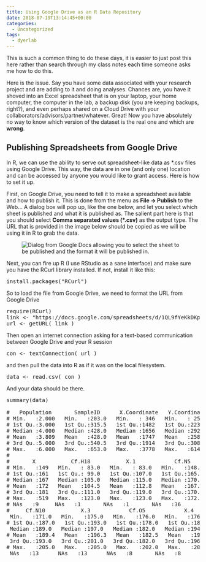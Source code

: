 ```yaml
---
title: Using Google Drive as an R Data Repository
date: 2018-07-19T13:14:45+00:00
categories:
  - Uncategorized
tags:
  - dyerlab
---
```

This is such a common thing to do these days, it is easier to just post this here rather than search through my class notes each time someone asks me how to do this.

Here is the issue.  Say you have some data associated with your research project and are adding to it and doing analyses.  Chances are, you have it shoved into an Excel spreadsheet that is on your laptop, your home computer, the computer in the lab, a backup disk (you are keeping backups, right?), and even perhaps shared on a Cloud Drive with your collaborators/advisors/partner/whatever.  Great!  Now you have absolutely no way to know which version of the dataset is the real one and which are **wrong**.


## Publishing Spreadsheets from Google Drive

In R, we can use the ability to serve out spreadsheet-like data as *.csv files using Google Drive.  This way, the data are in one (and only one) location and can be accessed by anyone you would like to grant access.  Here is how to set it up.

First, on Google Drive, you need to tell it to make a spreadsheet available and how to publish it.  This is done from the menu as **File -> Publish** to the Web&#8230;  A dialog box will pop up, like the one below, and let you select which sheet is published and what it is published as.  The salient part here is that you should select **Comma separated values (*.csv)** as the output type.  The URL that is provided in the image below should be copied as we will be using it in R to grab the data.<figure class="wp-block-image">

<img src="https://rodneydyer.com/wp-content/uploads/2018/07/2018-07-19_11-43-47.png" alt="Dialog from Google Docs allowing you to select the sheet to be published and the format it will be published in." class="wp-image-2098" srcset="https://rodneydyer.com/wp-content/uploads/2018/07/2018-07-19_11-43-47.png 565w, https://rodneydyer.com/wp-content/uploads/2018/07/2018-07-19_11-43-47-274x300.png 274w" sizes="(max-width: 565px) 100vw, 565px" /> </figure> 

Next, you can fire up R (I use RStudio as a sane interface) and make sure you have the RCurl library installed.  If not, install it like this:

<pre class="crayon-plain-tag">install.packages("RCurl")</pre>

So to load the file from Google Drive, we need to format the URL from Google Drive

<pre class="crayon-plain-tag">require(RCurl)
link <- "https://docs.google.com/spreadsheets/d/1QL9fYeKkDKphba12WLVTBJrv_d1WHTc9SrZoBeIFgj8/pub?gid=0&amp;single=true&amp;output=csv"
url <- getURL( link )</pre>

Then open an internet connection asking for a text-based communication between Google Drive and your R session

<pre class="crayon-plain-tag">con <- textConnection( url )</pre>

and then pull the data into R as if it was on the local filesystem.

<pre class="crayon-plain-tag">data <- read.csv( con )</pre>

And your data should be there.

<pre class="crayon-plain-tag">summary(data)

#   Population       SampleID      X.Coordinate   Y.Coordinate      Cf.G8      
# Min.   :2.000   Min.   :203.0   Min.   : 346   Min.   : 254   Min.   :147.0  
# 1st Qu.:3.000   1st Qu.:315.5   1st Qu.:1482   1st Qu.:2231   1st Qu.:155.0  
# Median :4.000   Median :428.0   Median :1656   Median :2928   Median :157.0  
# Mean   :3.809   Mean   :428.0   Mean   :1747   Mean   :2588   Mean   :160.3  
# 3rd Qu.:5.000   3rd Qu.:540.5   3rd Qu.:1914   3rd Qu.:3082   3rd Qu.:165.0  
# Max.   :6.000   Max.   :653.0   Max.   :3778   Max.   :6148   Max.   :199.0  
#                                                               NAs   :9      
#       X           Cf.H18           X.1            Cf.N5            X.2     
# Min.   :149   Min.   : 83.0   Min.   : 83.0   Min.   :148.0   Min.   :150  
# 1st Qu.:161   1st Qu.: 99.0   1st Qu.:107.0   1st Qu.:165.0   1st Qu.:170  
# Median :167   Median :105.0   Median :115.0   Median :170.0   Median :170  
# Mean   :172   Mean   :104.5   Mean   :112.8   Mean   :167.7   Mean   :170  
# 3rd Qu.:181   3rd Qu.:111.0   3rd Qu.:119.0   3rd Qu.:170.0   3rd Qu.:170  
# Max.   :519   Max.   :123.0   Max.   :123.0   Max.   :172.0   Max.   :172  
# NAs   :9     NAs   :1       NAs   :1       NAs   :36      NAs   :36   
#     Cf.N10           X.3            Cf.O5            X.4       
 Min.   :171.0   Min.   :175.0   Min.   :176.0   Min.   :176.0  
# 1st Qu.:187.0   1st Qu.:193.0   1st Qu.:178.0   1st Qu.:182.0  
 Median :189.0   Median :197.0   Median :182.0   Median :194.0  
# Mean   :189.4   Mean   :196.3   Mean   :182.5   Mean   :190.3  
 3rd Qu.:193.0   3rd Qu.:201.0   3rd Qu.:182.0   3rd Qu.:196.0  
# Max.   :205.0   Max.   :205.0   Max.   :202.0   Max.   :204.0  
 NAs   :13      NAs   :13      NAs   :8       NAs   :8</pre>
